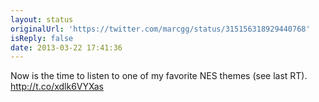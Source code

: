 ```yaml
---
layout: status
originalUrl: 'https://twitter.com/marcgg/status/315156318929440768'
isReply: false
date: 2013-03-22 17:41:36
---
```


Now is the time to listen to one of my favorite NES themes (see last RT). http://t.co/xdlk6VYXas
